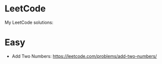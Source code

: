 # LeetCode
My LeetCode solutions:

# Easy
- Add Two Numbers: https://leetcode.com/problems/add-two-numbers/
